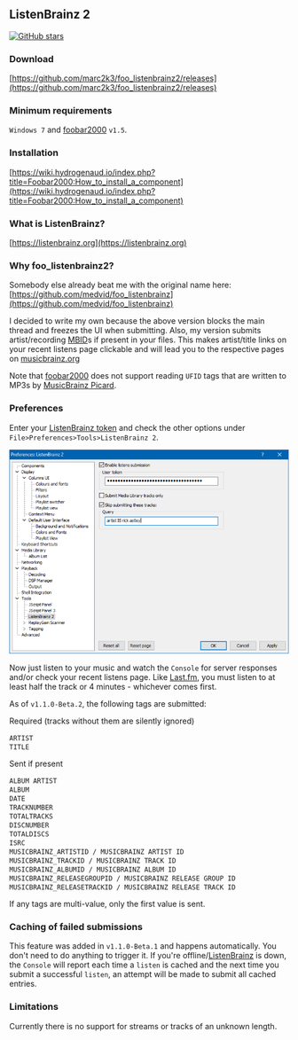 ## ListenBrainz 2

[![GitHub stars](https://img.shields.io/github/stars/marc2k3/foo_listenbrainz2?style=social)](https://github.com/marc2k3/foo_listenbrainz2)

### Download

[https://github.com/marc2k3/foo_listenbrainz2/releases](https://github.com/marc2k3/foo_listenbrainz2/releases)

### Minimum requirements

`Windows 7` and [foobar2000](https://foobar2000.org) `v1.5`.

### Installation

[https://wiki.hydrogenaud.io/index.php?title=Foobar2000:How_to_install_a_component](https://wiki.hydrogenaud.io/index.php?title=Foobar2000:How_to_install_a_component)

### What is ListenBrainz?

[https://listenbrainz.org](https://listenbrainz.org)

### Why foo_listenbrainz2?

Somebody else already beat me with the original name here: [https://github.com/medvid/foo_listenbrainz](https://github.com/medvid/foo_listenbrainz)

I decided to write my own because the above version blocks the main thread and freezes the UI when submitting. Also, my version submits artist/recording [MBID](https://musicbrainz.org/doc/MusicBrainz_Identifier)s if present in your files. This makes artist/title links on your recent listens page clickable and will lead you to the respective pages on [musicbrainz.org](https://musicbrainz.org)

Note that [foobar2000](https://foobar2000.org) does not support reading `UFID` tags that are written to MP3s by [MusicBrainz Picard](https://picard.musicbrainz.org/).

### Preferences

Enter your [ListenBrainz token](https://listenbrainz.org/profile) and check the other options under `File>Preferences>Tools>ListenBrainz 2`.

![Preferences](images/listenbrainz_preferences.png)

Now just listen to your music and watch the `Console` for server responses and/or check your recent listens page. Like [Last.fm](https://last.fm), you must listen to at least half the track or 4 minutes - whichever comes first.

As of `v1.1.0-Beta.2`, the following tags are submitted:

Required (tracks without them are silently ignored)
```
ARTIST
TITLE
```

Sent if present
```
ALBUM ARTIST
ALBUM
DATE
TRACKNUMBER
TOTALTRACKS
DISCNUMBER
TOTALDISCS
ISRC
MUSICBRAINZ_ARTISTID / MUSICBRAINZ ARTIST ID
MUSICBRAINZ_TRACKID / MUSICBRAINZ TRACK ID
MUSICBRAINZ_ALBUMID / MUSICBRAINZ ALBUM ID
MUSICBRAINZ_RELEASEGROUPID / MUSICBRAINZ RELEASE GROUP ID
MUSICBRAINZ_RELEASETRACKID / MUSICBRAINZ RELEASE TRACK ID
```

If any tags are multi-value, only the first value is sent.

### Caching of failed submissions

This feature was added in `v1.1.0-Beta.1` and happens automatically. You don't need to do anything to trigger it. If you're offline/[ListenBrainz](https://listenbrainz.org) is down, the `Console` will report each time a `listen` is cached and the next time you submit a successful `listen`, an attempt will be made to submit all cached entries.

### Limitations

Currently there is no support for streams or tracks of an unknown length.
